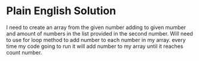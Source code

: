 # Plain English Solution

I need to create an array from the given number adding to given mumber and amount of numbers in the list provided in the second number.
Will need to use for loop method to add number to each number in my array.
every time my code going to run it will add number to my array until it reaches count number.
